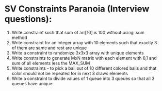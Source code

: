 # SV Constraints Paranoia (Interview questions):

1. Write constraint such that sum of arr[10] is 100 without using .sum method
2. Write constraint for an integer array with 10 elements such that exactly 3 of them are same and rest are unique
3. Write a constraint to randomize 3x3x3 array with unique elements
4. Write constraints to generate MxN matrix with each element with 0,1 and sum of all elements less the MAX_SUM
5. Write constraints - to pick a ball out of 10 different colored balls and that color should not be repeated for in next 3 draws elements
6. Write a constraint to divide values of 1 queue into 3 queues so that all 3 queues have unique
